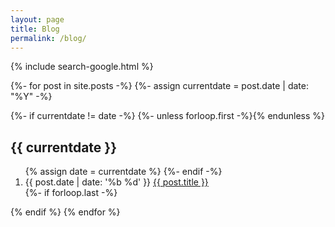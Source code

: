 ```yaml
---
layout: page
title: Blog
permalink: /blog/
---
```


{% include search-google.html %}

{%- for post in site.posts -%}
{%- assign currentdate = post.date | date: "%Y" -%}

{%- if currentdate != date -%}
  {%- unless forloop.first -%}</ol>{% endunless %}
  <h2 id="year-{{post.date | date: "%Y"}}">{{ currentdate }}</h2>
  <ol class="blog-articles__list">
    {% assign date = currentdate %}
  {%- endif -%}
    <li class="one-liner">
      <time datetime="{{ post.date | date: '%Y-%m-%d' }}">{{ post.date | date: '%b %d' }}</time>
      <a href="{{ post.url }}">{{ post.title }}</a>
    </li>
  {%- if forloop.last -%}</ol>{% endif %}
{% endfor %}